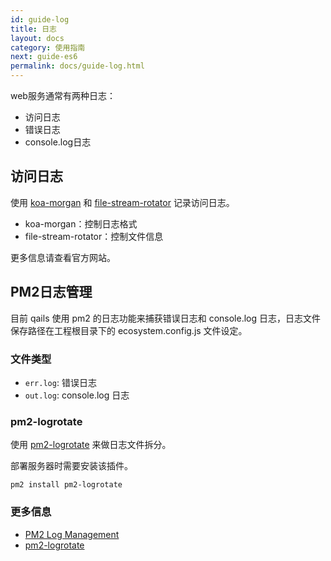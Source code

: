 ```yaml
---
id: guide-log
title: 日志
layout: docs
category: 使用指南
next: guide-es6
permalink: docs/guide-log.html
---
```


web服务通常有两种日志：
- 访问日志
- 错误日志
- console.log日志

## 访问日志
使用 [koa-morgan](https://www.npmjs.com/package/koa-morgan) 和 [file-stream-rotator](https://www.npmjs.com/package/file-stream-rotator) 记录访问日志。

- koa-morgan：控制日志格式
- file-stream-rotator：控制文件信息

更多信息请查看官方网站。

## PM2日志管理
目前 qails 使用 pm2 的日志功能来捕获错误日志和 console.log 日志，日志文件保存路径在工程根目录下的 ecosystem.config.js 文件设定。

### 文件类型
- `err.log`: 错误日志
- `out.log`: console.log 日志

### pm2-logrotate
使用 [pm2-logrotate](https://github.com/pm2-hive/pm2-logrotate) 来做日志文件拆分。

部署服务器时需要安装该插件。

```
pm2 install pm2-logrotate
```

### 更多信息
- [PM2 Log Management](http://pm2.keymetrics.io/docs/usage/log-management/)
- [pm2-logrotate](https://github.com/pm2-hive/pm2-logrotate)
